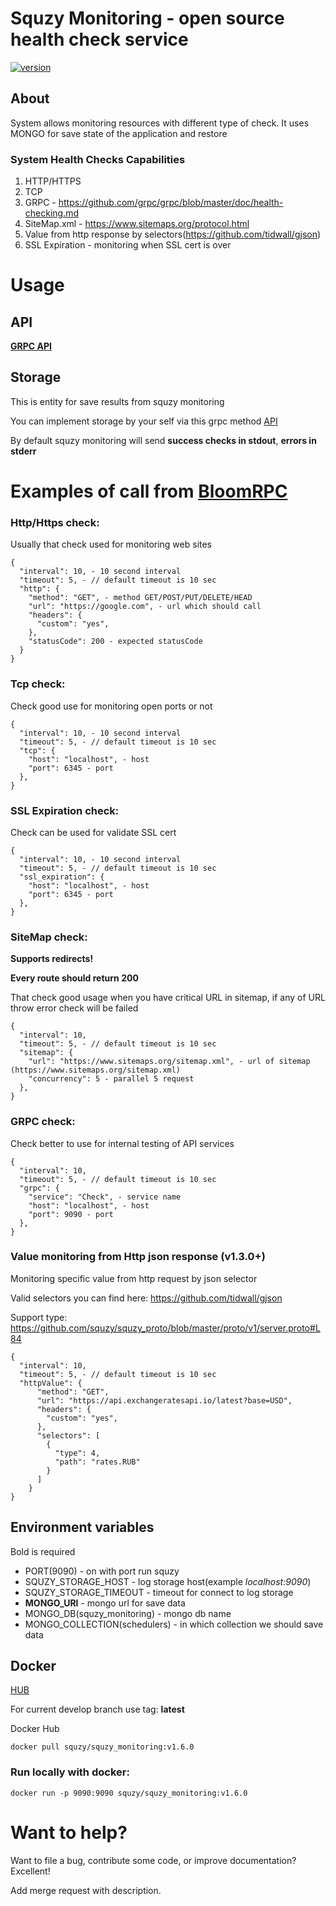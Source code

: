 # Squzy Monitoring - open source health check service

[![version](https://img.shields.io/github/v/release/squzy/squzy.svg)](https://github.com/squzy/squzy)

## About

System allows monitoring resources with different type of check. It uses MONGO for save state of the application and restore

### System Health Checks Capabilities
1) HTTP/HTTPS
2) TCP
3) GRPC - https://github.com/grpc/grpc/blob/master/doc/health-checking.md
4) SiteMap.xml - https://www.sitemaps.org/protocol.html
5) Value from http response by selectors(https://github.com/tidwall/gjson)
6) SSL Expiration - monitoring when SSL cert is over

# Usage

## API

[**GRPC API**](https://github.com/squzy/squzy_proto/blob/master/proto/v1/squzy_monitoring.proto) 

## Storage

This is entity for save results from squzy monitoring

You can implement storage by your self via this grpc method [API](https://github.com/squzy/squzy_proto/blob/feat/api-1/proto/v1/squzy_storage.proto#L19)

By default squzy monitoring will send **success checks in stdout**, **errors in stderr**


# Examples of call from [BloomRPC](https://github.com/uw-labs/bloomrpc)

### Http/Https check:

Usually that check used for monitoring web sites

```shell script
{
  "interval": 10, - 10 second interval
  "timeout": 5, - // default timeout is 10 sec
  "http": {
    "method": "GET", - method GET/POST/PUT/DELETE/HEAD
    "url": "https://google.com", - url which should call
    "headers": {
      "custom": "yes",
    },
    "statusCode": 200 - expected statusCode
  }
}
```

### Tcp check:

Check good use for monitoring open ports or not

```shell script
{
  "interval": 10, - 10 second interval
  "timeout": 5, - // default timeout is 10 sec
  "tcp": {
    "host": "localhost", - host
    "port": 6345 - port
  },
}
```

### SSL Expiration check:

Check can be used for validate SSL cert

```shell script
{
  "interval": 10, - 10 second interval
  "timeout": 5, - // default timeout is 10 sec
  "ssl_expiration": {
    "host": "localhost", - host
    "port": 6345 - port
  },
}
```

### SiteMap check:

**Supports redirects!**

**Every route should return 200**

That check good usage when you have critical URL in sitemap, if any of URL throw error check will be failed

```shell script
{
  "interval": 10,
  "timeout": 5, - // default timeout is 10 sec
  "sitemap": {
    "url": "https://www.sitemaps.org/sitemap.xml", - url of sitemap (https://www.sitemaps.org/sitemap.xml)
    "concurrency": 5 - parallel 5 request  
  },
}
```

### GRPC check:

Check better to use for internal testing of API services

```shell script
{
  "interval": 10,
  "timeout": 5, - // default timeout is 10 sec
  "grpc": {
    "service": "Check", - service name
    "host": "localhost", - host
    "port": 9090 - port
  },
}
```

### Value monitoring from Http json response (v1.3.0+)

Monitoring specific value from http request by json selector

Valid selectors you can find here: https://github.com/tidwall/gjson

Support type: https://github.com/squzy/squzy_proto/blob/master/proto/v1/server.proto#L84
    

```shell script
{
  "interval": 10,
  "timeout": 5, - // default timeout is 10 sec
  "httpValue": {
      "method": "GET",
      "url": "https://api.exchangeratesapi.io/latest?base=USD",
      "headers": {
        "custom": "yes",
      },
      "selectors": [
        {
          "type": 4,
          "path": "rates.RUB"
        }
      ]
    }
}
```

## Environment variables

Bold is required

- PORT(9090) - on with port run squzy
- SQUZY_STORAGE_HOST - log storage host(example *localhost:9090*)
- SQUZY_STORAGE_TIMEOUT - timeout for connect to log storage
- **MONGO_URI** - mongo url for save data
- MONGO_DB(squzy_monitoring) - mongo db name
- MONGO_COLLECTION(schedulers) - in which collection we should save data

## Docker

[HUB](https://hub.docker.com/repository/docker/squzy/squzy_monitoring)

For current develop branch use tag: **latest**

Docker Hub

```shell script
docker pull squzy/squzy_monitoring:v1.6.0
```

### Run locally with docker:

```shell script
docker run -p 9090:9090 squzy/squzy_monitoring:v1.6.0
```

# Want to help?
Want to file a bug, contribute some code, or improve documentation? Excellent!

Add merge request with description.
